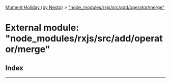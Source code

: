 [Moment Holiday (by Nesto)](../README.md) > ["node_modules/rxjs/src/add/operator/merge"](../modules/_node_modules_rxjs_src_add_operator_merge_.md)

# External module: "node_modules/rxjs/src/add/operator/merge"

## Index

---

